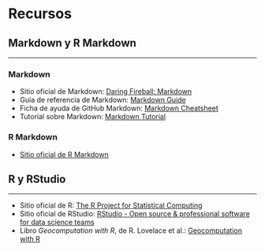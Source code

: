 # Recursos

## Markdown y R Markdown
----------------------

### Markdown
- Sitio oficial de Markdown: [Daring Fireball: Markdown](https://daringfireball.net/projects/markdown/)
- Guía de referencia de Markdown: [Markdown Guide](https://www.markdownguide.org/)
- Ficha de ayuda de GitHub Markdown: [Markdown Cheatsheet](https://github.com/adam-p/markdown-here/wiki/Markdown-Cheatsheet)
- Tutorial sobre Markdown: [Markdown Tutorial](https://www.markdowntutorial.com/)

### R Markdown
- [Sitio oficial de R Markdown](https://rmarkdown.rstudio.com/)

## R y RStudio
----------------------
- Sitio oficial de R: [The R Project for Statistical Computing](https://www.r-project.org/)
- Sitio oficial de RStudio: [RStudio - Open source & professional software for data science teams](https://rstudio.com/)
- Libro _Geocomputation with R_, de R. Lovelace et al.: [Geocomputation with R](https://geocompr.robinlovelace.net/)


